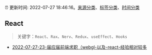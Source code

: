 :alarm_clock: 更新时间: 2022-07-27 18:46:16。[来源分类](../README.md)、[标签分类](../TAGS.md)、[时间分类](../TIMELINE.md)

## React


> 关键字：`React`、`Rax`、`Nerv`、`Redux`、`useEffect`、`Hooks`



- [2022-07-27-23-届应届前端求职（webgl-以及-react-经验相对较多](https://www.v2ex.com/t/869117) 
